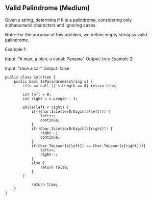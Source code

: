 ## Valid Palindrome (Medium)

Given a string, determine if it is a palindrome, considering only alphanumeric characters and ignoring cases.

Note: For the purpose of this problem, we define empty string as valid palindrome.

Example 1:

Input: "A man, a plan, a canal: Panama"
Output: true
Example 2:

Input: "race a car"
Output: false

```
public class Solution {
    public bool IsPalindrome(string s) {
        if(s == null || s.Length == 0) return true;
        
        int left = 0;
        int right = s.Length - 1;
        
        while(left < right) {
            if(!Char.IsLetterOrDigit(s[left])) {
                left++;
                continue;
            }
            if(!Char.IsLetterOrDigit(s[right])) {
                right--;
                continue;
            }
            if(Char.ToLower(s[left]) == Char.ToLower(s[right])){
                left++;
                right--;
            }
            else {
                return false;
            }
        }

            return true;
    }
}
```
